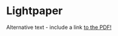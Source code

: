# Lightpaper


<object data="/docs/Lightpaper.pdf" type="application/pdf" width="100%" height="700">
  <p>Alternative text - include a link <a href="/docs/Lightpaper.pdf">to the PDF!</a></p>
</object>